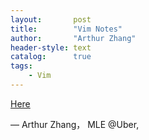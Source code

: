 ```yaml
---
layout:       post
title:        "Vim Notes"
author:       "Arthur Zhang"
header-style: text
catalog:      true
tags:
    - Vim
---
```


[Here](https://vim.rtorr.com/)

— Arthur Zhang， MLE @Uber, 
